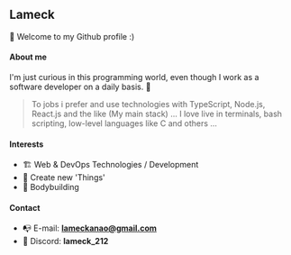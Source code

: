 ## Lameck

👋 Welcome to my Github profile :)

#### About me
I'm just curious in this programming world, even though I work as a software developer on a daily basis. 🤙

>To jobs i prefer and use technologies with TypeScript, Node.js, React.js and the like (My main stack) ...
>I love live in terminals,  bash scripting, low-level languages like C and others ...  

#### Interests

- 🏗 Web & DevOps Technologies / Development ️
- 🔧 Create new 'Things'
- 💪 Bodybuilding

#### Contact

- 📭 E-mail: **lameckanao@gmail.com**
- 📲 Discord: **lameck_212**
